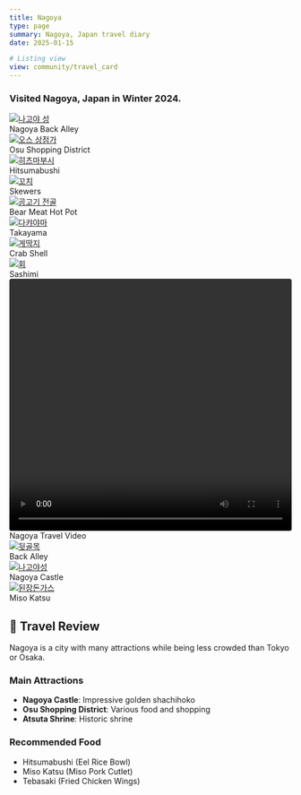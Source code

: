 ```yaml
---
title: Nagoya
type: page
summary: Nagoya, Japan travel diary
date: 2025-01-15

# Listing view
view: community/travel_card
---
```


### Visited Nagoya, Japan in Winter 2024.

<div class="travel-gallery">

  <div class="photo-frame">
    <a href="/en/travel/nagoya/img1.jpg" target="_blank">
      <img src="/en/travel/nagoya/img1.jpg" alt="나고야 성">
    </a>
     <div class="photo-caption">Nagoya Back Alley</div>
  </div>

  <div class="photo-frame">
    <a href="/en/travel/nagoya/img2.jpg" target="_blank">
      <img src="/en/travel/nagoya/img2.jpg" alt="오스 상점가">
    </a>
     <div class="photo-caption">Osu Shopping District</div>
  </div>

  <div class="photo-frame">
    <a href="/en/travel/nagoya/img3.jpg" target="_blank">
      <img src="/en/travel/nagoya/img3.jpg" alt="히츠마부시">
    </a>
     <div class="photo-caption">Hitsumabushi</div>
  </div>

  <div class="photo-frame">
    <a href="/en/travel/nagoya/img4.jpg" target="_blank">
      <img src="/en/travel/nagoya/img4.jpg" alt="꼬치">
    </a>
     <div class="photo-caption">Skewers</div>
  </div>

  <div class="photo-frame">
    <a href="/en/travel/nagoya/img5.jpg" target="_blank">
      <img src="/en/travel/nagoya/img5.jpg" alt="곰고기 전골">
    </a>
     <div class="photo-caption">Bear Meat Hot Pot</div>
  </div>

  <div class="photo-frame">
    <a href="/en/travel/nagoya/img6.jpg" target="_blank">
      <img src="/en/travel/nagoya/img6.jpg" alt="다캬야마">
    </a>
     <div class="photo-caption">Takayama</div>
  </div>

  <div class="photo-frame">
    <a href="/en/travel/nagoya/img7.jpg" target="_blank">
      <img src="/en/travel/nagoya/img7.jpg" alt="게딱지">
    </a>
     <div class="photo-caption">Crab Shell</div>
  </div>

  <div class="photo-frame">
    <a href="/en/travel/nagoya/img8.jpg" target="_blank">
      <img src="/en/travel/nagoya/img8.jpg" alt="회">
    </a>
     <div class="photo-caption">Sashimi</div>
  </div>
  
  <div class="photo-frame">
    <video width="100%" height="100%" style="border-radius: 4px; object-fit: cover; min-height: 200px; max-height: 450px;" controls>
      <source src="/en/travel/nagoya/video.mp4" type="video/mp4">
      Your browser does not support the video tag.
    </video>
     <div class="photo-caption">Nagoya Travel Video</div>
  </div>

  <div class="photo-frame">
    <a href="/en/travel/nagoya/img9.jpg" target="_blank">
      <img src="/en/travel/nagoya/img9.jpg" alt="뒷골목">
    </a>
     <div class="photo-caption">Back Alley</div>
  </div>

  <div class="photo-frame">
    <a href="/en/travel/nagoya/img10.jpg" target="_blank">
      <img src="/en/travel/nagoya/img10.jpg" alt="나고야성">
    </a>
     <div class="photo-caption">Nagoya Castle</div>
  </div>
  
  <div class="photo-frame">
      <a href="/en/travel/nagoya/img11.jpg" target="_blank">
        <img src="/en/travel/nagoya/img11.jpg" alt="된장돈가스">
      </a>
     <div class="photo-caption">Miso Katsu</div>
  </div>
</div>

## 📝 Travel Review

Nagoya is a city with many attractions while being less crowded than Tokyo or Osaka.

### Main Attractions
- **Nagoya Castle**: Impressive golden shachihoko
- **Osu Shopping District**: Various food and shopping
- **Atsuta Shrine**: Historic shrine

### Recommended Food
- Hitsumabushi (Eel Rice Bowl)
- Miso Katsu (Miso Pork Cutlet)
- Tebasaki (Fried Chicken Wings)

